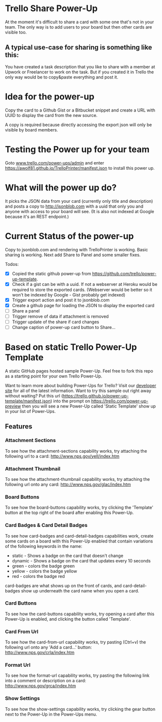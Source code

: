 # Trello Share Power-Up
At the moment it's difficult to share a card with some one that's not in your
team. The only way is to add users to your board but then other cards
are visible too.

## A typical use-case for sharing is something like this:
You have created a task description that you like to share with a member at Upwork
or Freelancer to work on the task.
But if you created it in Trello the only way would be to copy&paste everything
and post it.

# Idea for the power-up
Copy the card to a Github Gist or a Bitbucket snippet and create a URL with UUID to display the card from the new source.

A copy is required because directly accessing the export json will only be visible by
board members.

# Testing the Power up for your team

Goto www.trello.com/power-ups/admin and enter https://awolf81.github.io/TrelloPrinter/manifest.json to install this power up.

# What will the power up do?
It picks the JSON data from your card (currently only title and description) and
posts a copy to http://jsonblob.com with a uuid that only you and anyone with access to your board will see. (It is also not indexed at Google because it's an REST endpoint.)

# Current Status of the power-up
Copy to jsonblob.com and rendering with TrelloPrinter is working. Basic sharing is working.
Next add Share to Panel and some smaller fixes.

Todos:

- [x] Copied the static github power-up from https://github.com/trello/power-up-template.
- [x] Check if a gist can be with a uuid. If not a webserver at Heroku would be required to store the exported cards. (Webserver would be better so it won't be indexed by Google - Gist probably get indexed)
- [x] Trigger export action and post it to jsonblob.com
- [x] Create a github page for loading the JSON to display the exported card
- [ ] Share a panel
- [ ] Trigger remove of data if attachment is removed
- [ ] Trigger update of the share if card changes
- [ ] Change caption of power-up card button to Share...

# Based on static Trello Power-Up Template
A static GitHub pages hosted sample Power-Up. Feel free to fork this repo as a starting point for your own Trello Power-Up.

Want to learn more about building Power-Ups for Trello? Visit our [developer site](https://developers.trello.com/power-ups) for all of the latest information. Want to try this sample out right away without waiting? Put this url (https://trello.github.io/power-up-template/manifest.json) into the prompt on https://trello.com/power-up-preview then you will see a new Power-Up called 'Static Template' show up in your list of Power-Ups.

## Features

### Attachment Sections
To see how the attachment-sections capability works, try attaching the following url to a card: http://www.nps.gov/yell/index.htm

### Attachment Thumbnail
To see how the attachment-thumbnail capability works, try attaching the following url onto any card: http://www.nps.gov/glac/index.htm

### Board Buttons
To see how the board-buttons capability works, try clicking the 'Template' button at the top right of the board after enabling this Power-Up.

### Card Badges & Card Detail Badges
To see how card-badges and card-detail-badges capabilities work, create some cards on a board with this Power-Up enabled that contain variations of the following keywords in the name:

- static - Shows a badge on the card that doesn't change
- dynamic - Shows a badge on the card that updates every 10 seconds
- green - colors the badge green
- yellow - colors the badge yellow
- red - colors the badge red

card-badges are what shows up on the front of cards, and card-detail-badges show up underneath the card name when you open a card.

### Card Buttons
To see how the card-buttons capability works, try opening a card after this Power-Up is enabled, and clicking the button called 'Template'.

### Card From Url
To see how the card-from-url capability works, try pasting (Ctrl+v) the following url onto any 'Add a card...' button: http://www.nps.gov/crla/index.htm

### Format Url
To see how the format-url capability works, try pasting the following link into a comment or description on a card: http://www.nps.gov/grca/index.htm

### Show Settings
To see how the show-settings capability works, try clicking the gear button next to the Power-Up in the Power-Ups menu.
